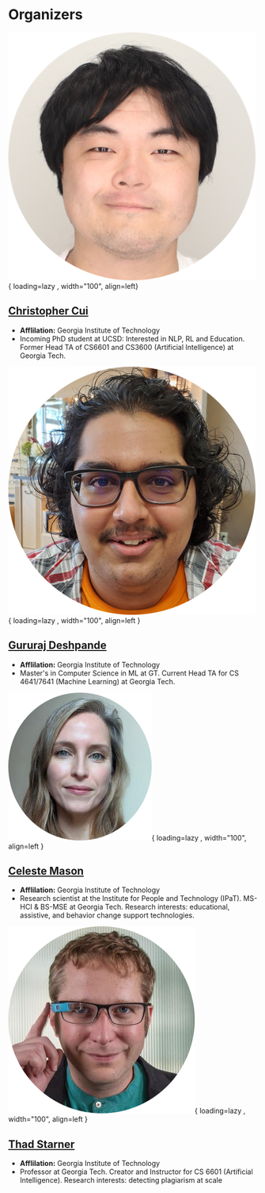 # Organizers

![Chris Cui](assets/chris_cui.png){ loading=lazy , width="100", align=left}

## [Christopher Cui](https://www.linkedin.com/in/christopher-cui/)

* **Afflilation:** Georgia Institute of Technology
* Incoming PhD student at UCSD: Interested in NLP, RL and Education. Former Head TA of CS6601 and CS3600 (Artificial Intelligence) at Georgia Tech.

![Gururaj Deshpande](assets/guru_deshpande.png){ loading=lazy , width="100", align=left }

## [Gururaj Deshpande](https://www.linkedin.com/in/gururaj-m-deshpande/)

* **Afflilation:** Georgia Institute of Technology
* Master's in Computer Science in ML at GT. Current Head TA for CS 4641/7641 (Machine Learning) at Georgia Tech.

![Chris Cui](assets/celeste_mason.png){ loading=lazy , width="100", align=left }

## [Celeste Mason](https://research.gatech.edu/celeste-mason)

* **Afflilation:** Georgia Institute of Technology
* Research scientist at the Institute for People and Technology (IPaT). MS-HCI & BS-MSE at Georgia Tech. Research interests: educational, assistive, and behavior change support technologies.

![Chris Cui](assets/thad_starner.png){ loading=lazy , width="100", align=left }

## [Thad Starner](https://sites.cc.gatech.edu/home/thad/)

* **Afflilation:** Georgia Institute of Technology
* Professor at Georgia Tech. Creator and Instructor for CS 6601 (Artificial Intelligence). Research interests: detecting plagiarism at scale
